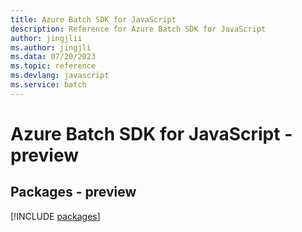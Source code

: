 ```yaml
---
title: Azure Batch SDK for JavaScript
description: Reference for Azure Batch SDK for JavaScript
author: jingjlii
ms.author: jingjli
ms.data: 07/20/2023
ms.topic: reference
ms.devlang: javascript
ms.service: batch
---
```

# Azure Batch SDK for JavaScript - preview
## Packages - preview
[!INCLUDE [packages](batch-index.md)]